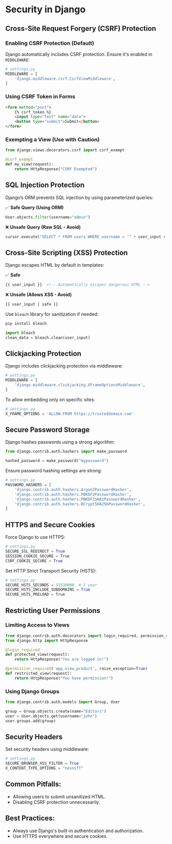 # Security in Django

## Cross-Site Request Forgery (CSRF) Protection

### Enabling CSRF Protection (Default)

Django automatically includes CSRF protection. Ensure it's enabled in `MIDDLEWARE`:

```python
# settings.py
MIDDLEWARE = [
    'django.middleware.csrf.CsrfViewMiddleware',
]
```

### Using CSRF Token in Forms

```html
<form method="post">
    {% csrf_token %}
    <input type="text" name="data">
    <button type="submit">Submit</button>
</form>
```

### Exempting a View (Use with Caution)

```python
from django.views.decorators.csrf import csrf_exempt

@csrf_exempt
def my_view(request):
    return HttpResponse("CSRF Exempted")
```

## SQL Injection Protection

Django’s ORM prevents SQL injection by using parameterized queries:

✅ **Safe Query (Using ORM)**  
```python
User.objects.filter(username="admin")
```

❌ **Unsafe Query (Raw SQL - Avoid)**  
```python
cursor.execute("SELECT * FROM users WHERE username = '" + user_input + "'")
```

## Cross-Site Scripting (XSS) Protection

Django escapes HTML by default in templates:

✅ **Safe**  
```html
{{ user_input }}  <!-- Automatically escapes dangerous HTML -->
```

❌ **Unsafe (Allows XSS - Avoid)**  
```html
{{ user_input | safe }}
```

Use `bleach` library for sanitization if needed:

```sh
pip install bleach
```

```python
import bleach
clean_data = bleach.clean(user_input)
```

## Clickjacking Protection

Django includes clickjacking protection via middleware:

```python
# settings.py
MIDDLEWARE = [
    'django.middleware.clickjacking.XFrameOptionsMiddleware',
]
```

To allow embedding only on specific sites:

```python
# settings.py
X_FRAME_OPTIONS = 'ALLOW-FROM https://trusteddomain.com'
```

## Secure Password Storage

Django hashes passwords using a strong algorithm:

```python
from django.contrib.auth.hashers import make_password

hashed_password = make_password("mypassword")
```

Ensure password hashing settings are strong:

```python
# settings.py
PASSWORD_HASHERS = [
    'django.contrib.auth.hashers.Argon2PasswordHasher',
    'django.contrib.auth.hashers.PBKDF2PasswordHasher',
    'django.contrib.auth.hashers.PBKDF2SHA1PasswordHasher',
    'django.contrib.auth.hashers.BCryptSHA256PasswordHasher',
]
```

## HTTPS and Secure Cookies

Force Django to use HTTPS:

```python
# settings.py
SECURE_SSL_REDIRECT = True
SESSION_COOKIE_SECURE = True
CSRF_COOKIE_SECURE = True
```

Set HTTP Strict Transport Security (HSTS):

```python
# settings.py
SECURE_HSTS_SECONDS = 31536000  # 1 year
SECURE_HSTS_INCLUDE_SUBDOMAINS = True
SECURE_HSTS_PRELOAD = True
```

## Restricting User Permissions

### Limiting Access to Views

```python
from django.contrib.auth.decorators import login_required, permission_required
from django.http import HttpResponse

@login_required
def protected_view(request):
    return HttpResponse("You are logged in!")

@permission_required('app.view_product', raise_exception=True)
def restricted_view(request):
    return HttpResponse("You have permission!")
```

### Using Django Groups

```python
from django.contrib.auth.models import Group, User

group = Group.objects.create(name="Editors")
user = User.objects.get(username="john")
user.groups.add(group)
```

## Security Headers

Set security headers using middleware:

```python
# settings.py
SECURE_BROWSER_XSS_FILTER = True
X_CONTENT_TYPE_OPTIONS = "nosniff"
```

## Common Pitfalls:
- Allowing users to submit unsanitized HTML.
- Disabling CSRF protection unnecessarily.

## Best Practices:
- Always use Django's built-in authentication and authorization.
- Use HTTPS everywhere and secure cookies.